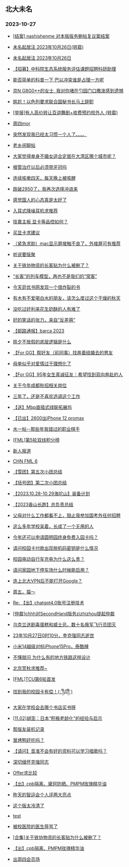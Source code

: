## 北大未名 
### 2023-10-27

+ [[结案] nashishenme 对本版版务删帖复议案结案](https://bbs.pku.edu.cn/v2/post-read.php?bid=164&threadid=18669983)

+ [未名起居注 2023年10月26日(转载)](https://bbs.pku.edu.cn/v2/post-read.php?bid=1&threadid=18669999)

+ [未名起居注 2023年10月26日](https://bbs.pku.edu.cn/v2/post-read.php?bid=728&threadid=18669999)

+ [【招募】中科院生态系统服务评估课题招聘科研助理](https://bbs.pku.edu.cn/v2/post-read.php?bid=351&threadid=18669813)

+ [能否简单的科普一下 巴以冲突谁是占理一方呢](https://bbs.pku.edu.cn/v2/post-read.php?bid=155&threadid=18669583)

+ [京N G8G0**的女士, 我对你堵在勺园门口撒泼感到遗憾](https://bbs.pku.edu.cn/v2/post-read.php?bid=1431&threadid=18664808)

+ [尴尬！以色列要求联合国秘书长马上辞职](https://bbs.pku.edu.cn/v2/post-read.php?bid=155&threadid=18669095)

+ [[举报]有人高价转让百讲舞剧+收费预约校外人 (转载)](https://bbs.pku.edu.cn/v2/post-read.php?bid=222&threadid=18668760)

+ [周四mor](https://bbs.pku.edu.cn/v2/post-read.php?bid=468&threadid=18669567)

+ [突然发现我已经太习惯一个人了。。。。](https://bbs.pku.edu.cn/v2/post-read.php?bid=486&threadid=18043445)

+ [老乡闲聊帖](https://bbs.pku.edu.cn/v2/post-read.php?bid=610&threadid=18263554)

+ [大家觉得单身不婚女适合定居在大湾区哪个城市呢？](https://bbs.pku.edu.cn/v2/post-read.php?bid=486&threadid=18667756)

+ [根管治疗以后必须带牙冠吗](https://bbs.pku.edu.cn/v2/post-read.php?bid=244&threadid=18669316)

+ [连续咳嗽四天，每天晚上被咳醒](https://bbs.pku.edu.cn/v2/post-read.php?bid=244&threadid=18669571)

+ [跌破2950了，我再次选择冲进来](https://bbs.pku.edu.cn/v2/post-read.php?bid=249&threadid=18668674)

+ [感觉国人的心态真是太好了](https://bbs.pku.edu.cn/v2/post-read.php?bid=606&threadid=18668389)

+ [入耳式降噪耳机求推荐](https://bbs.pku.edu.cn/v2/post-read.php?bid=197&threadid=18669625)

+ [技嘉主板 显卡等品控如何？](https://bbs.pku.edu.cn/v2/post-read.php?bid=1361&threadid=18669655)

+ [买显卡求建议](https://bbs.pku.edu.cn/v2/post-read.php?bid=1361&threadid=18669911)

+ [（紧急求助）mac显示屏接触不良了，外接屏可有推荐](https://bbs.pku.edu.cn/v2/post-read.php?bid=488&threadid=18669654)

+ [听说要版聚](https://bbs.pku.edu.cn/v2/post-read.php?bid=338&threadid=18669535)

+ [关于铁协物资的长客贴为什么被删了？](https://bbs.pku.edu.cn/v2/post-read.php?bid=647&threadid=18669809)

+ [“长客”的列车模型，再也不是我们的“常客”](https://bbs.pku.edu.cn/v2/post-read.php?bid=647&threadid=18663119)

+ [今天逛优书网发现一个很炸裂的书](https://bbs.pku.edu.cn/v2/post-read.php?bid=1475&threadid=18666683)

+ [有木有不爱喝白水的朋友，该怎么度过这个干燥的秋天](https://bbs.pku.edu.cn/v2/post-read.php?bid=90&threadid=18669640)

+ [没吃过好利来花生奶酥的人有难了](https://bbs.pku.edu.cn/v2/post-read.php?bid=90&threadid=18668978)

+ [好的笑话的张力，来自“反差萌”](https://bbs.pku.edu.cn/v2/post-read.php?bid=72&threadid=18669875)

+ [【邮路通报】barca 2023](https://bbs.pku.edu.cn/v2/post-read.php?bid=1367&threadid=18471283)

+ [除夕不放假的底层逻辑是什么](https://bbs.pku.edu.cn/v2/post-read.php?bid=103&threadid=18669579)

+ [【For GG】帮好友（前同事）找奔着结婚去的男友](https://bbs.pku.edu.cn/v2/post-read.php?bid=167&threadid=18669495)

+ [母单似乎对爱情过于理想化了](https://bbs.pku.edu.cn/v2/post-read.php?bid=97&threadid=18669753)

+ [【For GG】95年女生真诚征友｜希望找到双向奔赴的人](https://bbs.pku.edu.cn/v2/post-read.php?bid=167&threadid=18669200)

+ [关于今年成都秋招相关岗位](https://bbs.pku.edu.cn/v2/post-read.php?bid=99&threadid=18669122)

+ [三年了，还是不喜欢选调这个工作](https://bbs.pku.edu.cn/v2/post-read.php?bid=99&threadid=18669856)

+ [【送】Mbp直插式绿联拓展坞](https://bbs.pku.edu.cn/v2/post-read.php?bid=71&threadid=18669645)

+ [【已出】2600出iPhone 12 promax](https://bbs.pku.edu.cn/v2/post-read.php?bid=71&threadid=18669775)

+ [水一帖--那些年我错过的职业棋手](https://bbs.pku.edu.cn/v2/post-read.php?bid=643&threadid=18669671)

+ [[FML]第5轮双线积分榜](https://bbs.pku.edu.cn/v2/post-read.php?bid=519&threadid=18669566)

+ [新人报道](https://bbs.pku.edu.cn/v2/post-read.php?bid=744&threadid=18669424)

+ [CHN FML 6](https://bbs.pku.edu.cn/v2/post-read.php?bid=519&threadid=18669996)

+ [【雪团】第五次小团总结](https://bbs.pku.edu.cn/v2/post-read.php?bid=696&threadid=18669702)

+ [【括号团】第二次小团总结](https://bbs.pku.edu.cn/v2/post-read.php?bid=696&threadid=18669910)

+ [【2023.10.28-10.29海坨山】装备计划](https://bbs.pku.edu.cn/v2/post-read.php?bid=224&threadid=18669697)

+ [【2023香山长跑】总负责总结](https://bbs.pku.edu.cn/v2/post-read.php?bid=224&threadid=18669561)

+ [父母对什么工作都看不上，阻止我参加国考外任何招聘](https://bbs.pku.edu.cn/v2/post-read.php?bid=690&threadid=18669375)

+ [这么多年学校呆着，长成了一个无用的人](https://bbs.pku.edu.cn/v2/post-read.php?bid=690&threadid=18669721)

+ [今年还可以申请圆明园终身免费入园卡吗？](https://bbs.pku.edu.cn/v2/post-read.php?bid=1173&threadid=18504022)

+ [请问校园卡付款出现脱机码密钥是什么情况](https://bbs.pku.edu.cn/v2/post-read.php?bid=668&threadid=18669822)

+ [校园电动自行车充电为什么这么贵？](https://bbs.pku.edu.cn/v2/post-read.php?bid=438&threadid=18662402)

+ [请问家园地下停车场什么时候能启用？](https://bbs.pku.edu.cn/v2/post-read.php?bid=438&threadid=18669703)

+ [连上北大VPN后不能打开Google？](https://bbs.pku.edu.cn/v2/post-read.php?bid=668&threadid=18668749)

+ [周五，猫～](https://bbs.pku.edu.cn/v2/post-read.php?bid=468&threadid=18670054)

+ [Re: 【出】chatgpt4.0账号注册技术](https://bbs.pku.edu.cn/v2/post-read.php?bid=71&threadid=18670005)

+ [[仲裁]chhh对SecondHand版务zizhizhou提起仲裁](https://bbs.pku.edu.cn/v2/post-read.php?bid=164&threadid=18667209)

+ [乌克兰送剧毒蛋糕和威士忌，数十名俄军飞行员团灭](https://bbs.pku.edu.cn/v2/post-read.php?bid=155&threadid=18669602)

+ [23年10月27日0时10分，李克强同志逝世](https://bbs.pku.edu.cn/v2/post-read.php?bid=606&threadid=18670073)

+ [小米14越级对标iPhone15Pro，泰酷辣](https://bbs.pku.edu.cn/v2/post-read.php?bid=197&threadid=18669903)

+ [不懂就问 为什么有的地方铁路这样设计](https://bbs.pku.edu.cn/v2/post-read.php?bid=647&threadid=18669863)

+ [北京赏秋求推荐~](https://bbs.pku.edu.cn/v2/post-read.php?bid=94&threadid=18670040)

+ [[FML]TCU第6轮首发](https://bbs.pku.edu.cn/v2/post-read.php?bid=519&threadid=18670071)

+ [找到我的校园卡有偿！(;´༎ຶД༎ຶ`)](https://bbs.pku.edu.cn/v2/post-read.php?bid=351&threadid=18670100)

+ [大家在学校会去哪个书店买书呀](https://bbs.pku.edu.cn/v2/post-read.php?bid=1431&threadid=18669882)

+ [[11.02]胡澎：日本“积极老龄化”的经验与启示](https://bbs.pku.edu.cn/v2/post-read.php?bid=342&threadid=18670099)

+ [帮版友装机记录](https://bbs.pku.edu.cn/v2/post-read.php?bid=1361&threadid=18653350)

+ [冒烤鸭好吃吗？](https://bbs.pku.edu.cn/v2/post-read.php?bid=90&threadid=18669986)

+ [【请问】音准不会有好的资料可以学习唱歌吗？](https://bbs.pku.edu.cn/v2/post-read.php?bid=79&threadid=18667690)

+ [深切缅怀克强同志](https://bbs.pku.edu.cn/v2/post-read.php?bid=103&threadid=18670084)

+ [Offer求比较](https://bbs.pku.edu.cn/v2/post-read.php?bid=99&threadid=18668917)

+ [【出】cpb隔离、黛珂防晒、PMPM玫瑰精华油](https://bbs.pku.edu.cn/v2/post-read.php?bid=71&threadid=18670092)

+ [昨天的智运会个人评两大亮点](https://bbs.pku.edu.cn/v2/post-read.php?bid=643&threadid=18670081)

+ [这个版太冷清了](https://bbs.pku.edu.cn/v2/post-read.php?bid=143&threadid=18660597)

+ [test](https://bbs.pku.edu.cn/v2/post-read.php?bid=7&threadid=18666099)

+ [被校医院的医生辱骂了](https://bbs.pku.edu.cn/v2/post-read.php?bid=1431&threadid=18669937)

+ [[合集]关于铁协物资的长客贴为什么被删了？](https://bbs.pku.edu.cn/v2/post-read.php?bid=647&threadid=18670109)

+ [【出】cpb隔离、PMPM玫瑰精华油](https://bbs.pku.edu.cn/v2/post-read.php?bid=71&threadid=18670092)

+ [出周四会员场](https://bbs.pku.edu.cn/v2/post-read.php?bid=77&threadid=18666623)

